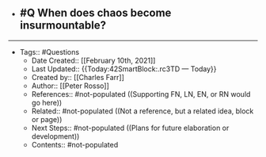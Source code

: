 - #Q When does chaos become insurmountable?
    - 
- ---
- Tags:: #Questions
    - Date Created:: [[February 10th, 2021]]
    - Last Updated:: {{Today:42SmartBlock:.rc3TD — Today}}
    - Created by:: [[Charles Farr]]
    - Author:: [[Peter Rosso]]
    - References:: #not-populated ((Supporting FN, LN, EN, or RN would go here))
    - Related:: #not-populated ((Not a reference, but a related idea, block or page))
    - Next Steps:: #not-populated ((Plans for future elaboration or development))
    - Contents:: #not-populated
